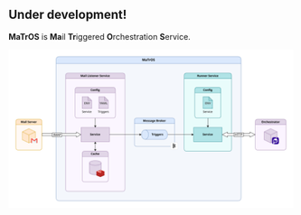 ## Under development!

**MaTrOS** is **Ma**il **Tr**iggered **O**rchestration **S**ervice.

![Architecture](.github/docs/architecture.png)

